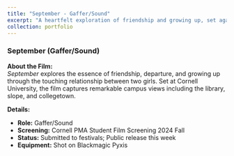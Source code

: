 ```yaml
---
title: "September - Gaffer/Sound"
excerpt: "A heartfelt exploration of friendship and growing up, set against the iconic Cornell University backdrop."
collection: portfolio
---
```


### September (Gaffer/Sound)

**About the Film:**  
*September* explores the essence of friendship, departure, and growing up through the touching relationship between two girls. Set at Cornell University, the film captures remarkable campus views including the library, slope, and collegetown.

**Details:**
- **Role:** Gaffer/Sound
- **Screening:** Cornell PMA Student Film Screening 2024 Fall
- **Status:** Submitted to festivals; Public release this week
- **Equipment:** Shot on Blackmagic Pyxis
